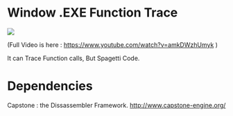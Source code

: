 # Window .EXE Function Trace

![](https://i.imgur.com/L960ibX.gif)

(Full Video is here : https://www.youtube.com/watch?v=amkDWzhUmyk )



It can Trace Function calls, But Spagetti Code.



# Dependencies

Capstone : the Dissassembler Framework. http://www.capstone-engine.org/